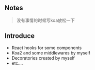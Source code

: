 ## Notes
> 没有事情的时候写koa放松一下

## Introduce
- React hooks for some components 
- Koa2 and some middlewares by myself
- Decoratories created by myself
- etc....